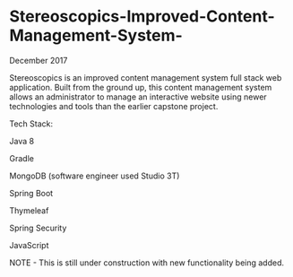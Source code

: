 # Stereoscopics-Improved-Content-Management-System-
December 2017

Stereoscopics is an improved content management system full stack web application. Built from the ground up, this content management system allows an administrator to manage an interactive website using newer technologies and tools than the earlier capstone project.

Tech Stack:

Java 8

Gradle

MongoDB (software engineer used Studio 3T)

Spring Boot

Thymeleaf

Spring Security 

JavaScript 


NOTE - This is still under construction with new functionality being added. 
